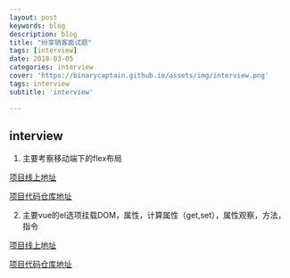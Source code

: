 ```yaml
---
layout: post
keywords: blog
description: blog
title: "纷享销客面试题"
tags: [interview]
date: 2018-03-05
categories: interview
cover: 'https://binarycaptain.github.io/assets/img/interview.png'
tags: interview
subtitle: 'interview'

---
```



## interview
1. 主要考察移动端下的flex布局

[项目线上地址](https://binarycaptain.github.io/CRM/index.html)

[项目代码仓库地址](https://github.com/BinaryCaptain/interview-question-master)

2. 主要vue的el选项挂载DOM，属性，计算属性（get,set），属性观察，方法，指令

[项目线上地址](https://binarycaptain.github.io/vue/index.html)

[项目代码仓库地址](https://github.com/BinaryCaptain/interview-question-master)